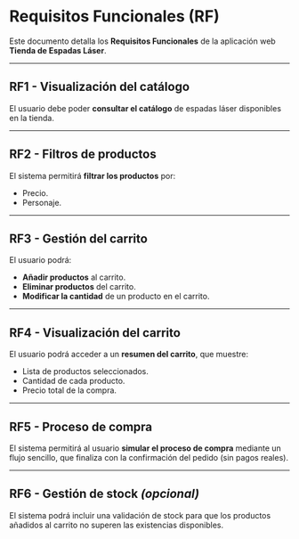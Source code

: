 # Requisitos Funcionales (RF)

Este documento detalla los **Requisitos Funcionales** de la aplicación web **Tienda de Espadas Láser**.

---

## RF1 - Visualización del catálogo
El usuario debe poder **consultar el catálogo** de espadas láser disponibles en la tienda.

---

## RF2 - Filtros de productos
El sistema permitirá **filtrar los productos** por:
- Precio.
- Personaje.

---

## RF3 - Gestión del carrito
El usuario podrá:
- **Añadir productos** al carrito.  
- **Eliminar productos** del carrito.  
- **Modificar la cantidad** de un producto en el carrito.  

---

## RF4 - Visualización del carrito
El usuario podrá acceder a un **resumen del carrito**, que muestre:
- Lista de productos seleccionados.  
- Cantidad de cada producto.  
- Precio total de la compra.  

---

## RF5 - Proceso de compra
El sistema permitirá al usuario **simular el proceso de compra** mediante un flujo sencillo, que finaliza con la confirmación del pedido (sin pagos reales).

---

## RF6 - Gestión de stock *(opcional)*
El sistema podrá incluir una validación de stock para que los productos añadidos al carrito no superen las existencias disponibles.

